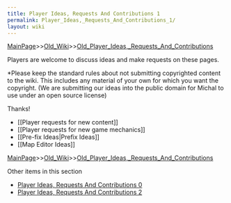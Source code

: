 ```yaml
---
title: Player Ideas, Requests And Contributions 1
permalink: Player_Ideas,_Requests_And_Contributions_1/
layout: wiki
---
```


[MainPage](/keeperrl_wiki/ "wikilink")>>[Old_Wiki](/keeperrl_wiki/Old_Wiki "wikilink")>>[Old_Player_Ideas,_Requests_And_Contributions](/keeperrl_wiki/Old_Player_Ideas,_Requests_And_Contributions "wikilink")

Players are welcome to discuss ideas and make requests on these pages.

*Please keep the standard rules about not submitting copyrighted content to the wiki. This includes any material of your own for which you want the copyright. (We are submitting our ideas into the public domain for Michal to use under an open source license)

Thanks!

* [[Player requests for new content]]
* [[Player requests for new game mechanics]]
* [[Pre-fix Ideas|Prefix Ideas]]
* [[Map Editor Ideas]]

[MainPage](/keeperrl_wiki/ "wikilink")>>[Old_Wiki](/keeperrl_wiki/Old_Wiki "wikilink")>>[Old_Player_Ideas,_Requests_And_Contributions](/keeperrl_wiki/Old_Player_Ideas,_Requests_And_Contributions "wikilink")

Other items in this section
-    [Player Ideas, Requests And Contributions 0](/keeperrl_wiki/Player_Ideas,_Requests_And_Contributions_0 "wikilink")
-    [Player Ideas, Requests And Contributions 2](/keeperrl_wiki/Player_Ideas,_Requests_And_Contributions_2 "wikilink")
